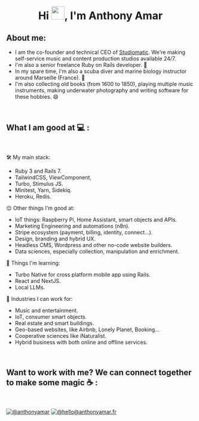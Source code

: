 <h1 align="center">Hi <img src="https://media.giphy.com/media/hvRJCLFzcasrR4ia7z/giphy.gif" width="35">, I'm Anthony Amar</h1>

## About me:

- I am the co-founder and technical CEO of [Studiomatic](https://studiomatic.co/). We're making self-service music and content production studios available 24/7. 
- I'm also a senior freelance Ruby on Rails developer. 💎
- In my spare time, I'm also a scuba diver and marine biology instructor around Marseille (France). 🐠
- I'm also collecting old books (from 1600 to 1850), playing multiple music instruments, making underwater photography and writing software for these hobbies. 😄

<br>

## What I am good at 💻 :

<br>

🛠️ My main stack: 
- Ruby 3 and Rails 7.
- TailwindCSS, ViewComponent, 
- Turbo, Stimulus JS.
- Minitest, Yarn, Sidekiq.
- Heroku, Redis. 

😌 Other things I'm good at:
- IoT things: Raspberry Pi, Home Assistant, smart objects and APIs.
- Marketing Engineering and automations (n8n).
- Stripe ecosystem (payment, billing, identity, connect...).
- Design, branding and hybrid UX.
- Headless CMS, Wordpress and other no-code website builders.
- Data sciences, especially collection, manipulation and enrichment.

👷 Things I'm learning:
- Turbo Native for cross platform mobile app using Rails.
- React and NextJS.
- Local LLMs.

🏢 Industries I can work for: 
- Music and entertainment.
- IoT, consumer smart objects.
- Real estate and smart buildings.
- Geo-based websites, like Airbnb, Lonely Planet, Booking...
- Cooperative sciences like iNaturalist.
- Hybrid business with both online and offline services.

<br>

## Want to work with me? We can connect together to make some magic ☕️ :

<br>

[![@anthonyamar](https://img.icons8.com/fluency/48/000000/linkedin.png "@anthonyamar")](https://www.linkedin.com/in/anthonyamar/) [![@hello@anthonyamar.fr](https://img.icons8.com/fluency/48/000000/apple-mail.png "@hello@anthonyamar.fr")](hello@anthonyamar.fr)

<br>

